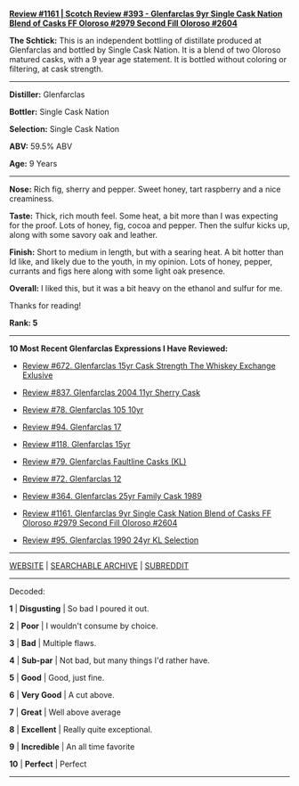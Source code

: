 
[**Review #1161 | Scotch Review #393 - Glenfarclas 9yr Single Cask Nation Blend of Casks FF Oloroso #2979 Second Fill Oloroso #2604**]( https://t8ke.review/review-1161-glenfarclas-9yr-single-cask-nation-blend-of-casks/)

**The Schtick:** This is an independent bottling of distillate produced at Glenfarclas and bottled by Single Cask Nation. It is a blend of two Oloroso matured casks, with a 9 year age statement. It is bottled without coloring or filtering, at cask strength. 

-----

**Distiller:** Glenfarclas

**Bottler:** Single Cask Nation

**Selection:** Single Cask Nation

**ABV:** 59.5% ABV

**Age:** 9 Years 

-----

**Nose:**  Rich fig, sherry and pepper. Sweet honey, tart raspberry and a nice creaminess. 

**Taste:** Thick, rich mouth feel. Some heat, a bit more than I was expecting for the proof. Lots of honey, fig, cocoa and pepper. Then the sulfur kicks up, along with some savory oak and leather. 

**Finish:** Short to medium in length, but with a searing heat. A bit hotter than Id like, and likely due to the youth, in my opinion. Lots of honey, pepper, currants and figs here along with some light oak presence. 

**Overall:**  I liked this, but it was a bit heavy on the ethanol and sulfur for me. 

Thanks for reading!

**Rank: 5**

----- 

**10 Most Recent Glenfarclas Expressions I Have Reviewed:** 

- [Review #672. Glenfarclas 15yr Cask Strength The Whiskey Exchange Exlusive]( https://t8ke.review/review-672-glenfarclas-15yr-cask-strength-the-whiskey-exchange-exclusive/) 

- [Review #837. Glenfarclas 2004 11yr Sherry Cask]( https://t8ke.review/review-837-glenfarclas-2004-11yr-cask-strength-sherry-cask/) 

- [Review #78. Glenfarclas 105 10yr]( https://t8ke.review/review-78-glenfarclas-105-10yr/) 

- [Review #94. Glenfarclas 17]( https://t8ke.review/review-94-glenfarclas-17/) 

- [Review #118. Glenfarclas 15yr]( https://t8ke.review/review-118-glenfarclas-15/) 

- [Review #79. Glenfarclas Faultline Casks (KL)]( https://t8ke.review/review-79-glenfarclas-faultline-kl/) 

- [Review #72. Glenfarclas 12]( https://t8ke.review/review-72-glenfarclas-12/) 

- [Review #364. Glenfarclas 25yr Family Cask 1989]( https://t8ke.review/review-364-glenfarclas-family-cask-1989-astor/) 

- [Review #1161. Glenfarclas 9yr Single Cask Nation Blend of Casks FF Oloroso #2979 Second Fill Oloroso #2604]( https://t8ke.review/review-1161-glenfarclas-9yr-single-cask-nation-blend-of-casks/) 

- [Review #95. Glenfarclas 1990 24yr KL Selection]( https://t8ke.review/review-95-glenfarclas-1990-24yr-kl/) 

-----

[WEBSITE](https://t8ke.review) | [SEARCHABLE ARCHIVE](https://t8ke.review/review-archive/) | [SUBREDDIT](https://reddit.com/r/t8kereviews)

-----

Decoded:

**1** | **Disgusting** | So bad I poured it out.

**2** | **Poor** | I wouldn't consume by choice.

**3** | **Bad** | Multiple flaws.

**4** | **Sub-par** | Not bad, but many things I'd rather have.

**5** | **Good** | Good, just fine.

**6** | **Very Good** | A cut above.

**7** | **Great** | Well above average

**8** | **Excellent** | Really quite exceptional.

**9** | **Incredible** | An all time favorite

**10** | **Perfect** | Perfect

----

